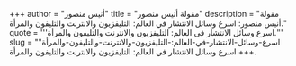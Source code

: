 +++
author = "أنيس منصور"
title = "مقولة أنيس منصور"
description = "مقولة أنيس منصور: اسرع وسائل الانتشار في العالم: التليفزيون والانترنت والتليفون والمرأة."
quote = '''اسرع وسائل الانتشار في العالم: التليفزيون والانترنت والتليفون والمرأة.''' 
slug = "اسرع-وسائل-الانتشار-في-العالم:-التليفزيون-والانترنت-والتليفون-والمرأة"
+++
اسرع وسائل الانتشار في العالم: التليفزيون والانترنت والتليفون والمرأة.
